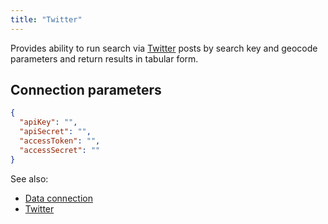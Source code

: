 ```yaml
---
title: "Twitter"
---
```


Provides ability to run search via [Twitter](https://twitter.com/) posts by search key and geocode parameters and return
results in tabular form.

## Connection parameters

```json
{
  "apiKey": "",
  "apiSecret": "",
  "accessToken": "",
  "accessSecret": ""
}
```

See also:

* [Data connection](../data-connection.md)
* [Twitter](https://twitter.com/)
